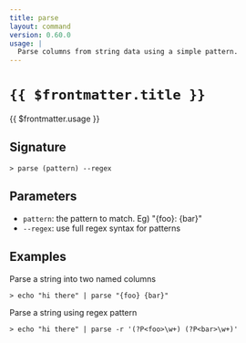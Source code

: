 ```yaml
---
title: parse
layout: command
version: 0.60.0
usage: |
  Parse columns from string data using a simple pattern.
---
```


# `{{ $frontmatter.title }}`

<div style='white-space: pre-wrap;'>{{ $frontmatter.usage }}</div>

## Signature

`> parse (pattern) --regex`

## Parameters

- `pattern`: the pattern to match. Eg) "{foo}: {bar}"
- `--regex`: use full regex syntax for patterns

## Examples

Parse a string into two named columns

```shell
> echo "hi there" | parse "{foo} {bar}"
```

Parse a string using regex pattern

```shell
> echo "hi there" | parse -r '(?P<foo>\w+) (?P<bar>\w+)'
```
